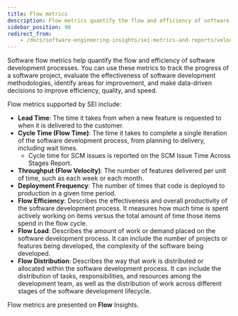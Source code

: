 ```yaml
---
title: Flow metrics
description: Flow metrics quantify the flow and efficiency of software development processes.
sidebar_position: 90
redirect_from:
    - /docs/software-engineering-insights/sei-metrics-and-reports/velocity-metrics-reports/flow-metrics
---
```


Software flow metrics help quantify the flow and efficiency of software development processes. You can use these metrics to track the progress of a software project, evaluate the effectiveness of software development methodologies, identify areas for improvement, and make data-driven decisions to improve efficiency, quality, and speed.

Flow metrics supported by SEI include:

* **Lead Time**: The time it takes from when a new feature is requested to when it is delivered to the customer.
* **Cycle Time (Flow Time)**: The time it takes to complete a single iteration of the software development process, from planning to delivery, including wait times.
  * Cycle time for SCM issues is reported on the SCM Issue Time Across Stages Report.
* **Throughput (Flow Velocity)**: The number of features delivered per unit of time, such as each week or each month.
* **Deployment Frequency**: The number of times that code is deployed to production in a given time period.
* **Flow Efficiency**: Describes the effectiveness and overall productivity of the software development process. It measures how much time is spent actively working on items versus the total amount of time those items spend in the flow cycle.
* **Flow Load**: Describes the amount of work or demand placed on the software development process. It can include the number of projects or features being developed, the complexity of the software being developed.
* **Flow Distribution**: Describes the way that work is distributed or allocated within the software development process. It can include the distribution of tasks, responsibilities, and resources among the development team, as well as the distribution of work across different stages of the software development lifecycle.

Flow metrics are presented on **Flow** Insights.
